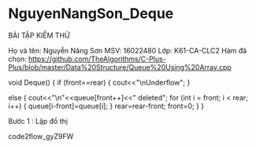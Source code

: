 # NguyenNangSon_Deque
BÀI TẬP KIỂM THỬ

Họ và tên: Nguyễn Năng Sơn
MSV: 16022480
Lớp: K61-CA-CLC2
Hàm đã chọn:
https://github.com/TheAlgorithms/C-Plus-Plus/blob/master/Data%20Structure/Queue%20Using%20Array.cpp

void Deque()
{
if (front==rear)
{
cout<<"\nUnderflow";
}

else
{
	cout<<"\n"<<queue[front++]<<" deleted";
	for (int i = front; i < rear; i++)
	{
		queue[i-front]=queue[i];
	}
	rear=rear-front;
	front=0;
}
}

Bước 1 : Lập đồ thị

code2flow_gyZ9FW
